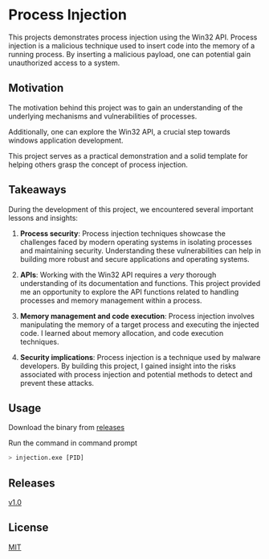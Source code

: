 
# Process Injection

This projects demonstrates process injection using the Win32 API. Process injection is a malicious technique used to insert code into the memory of a running process. By inserting a malicious payload, one can potential gain unauthorized access to a system.

## Motivation

The motivation behind this project was to gain an understanding of the underlying mechanisms and vulnerabilities of processes.

Additionally, one can explore the Win32 API, a crucial step towards windows application development.

This project serves as a practical demonstration and a solid template for helping others grasp the concept of process injection.
## Takeaways


During the development of this project, we encountered several important lessons and insights:

1. **Process security**: Process injection techniques showcase the challenges faced by modern operating systems in isolating processes and maintaining security. Understanding these vulnerabilities can help in building more robust and secure applications and operating systems.

2. **APIs**: Working with the Win32 API requires a *very* thorough understanding of its documentation and functions. This project provided me an opportunity to explore the API functions related to handling processes and memory management within a process.


3. **Memory management and code execution**: Process injection involves manipulating the memory of a target process and executing the injected code. I learned about memory allocation, and code execution techniques.

4. **Security implications**: Process injection is a technique used by malware developers. By building this project, I gained insight into the  risks associated with process injection and potential methods to detect and prevent these attacks.

## Usage

Download the binary from [releases](#releases)

Run the command in command prompt
```bash
> injection.exe [PID]
```

## Releases
[v1.0](https://github.com/chazzybearr/process-injection/releases/tag/v1.0)
## License

[MIT](https://choosealicense.com/licenses/mit/)
